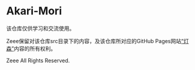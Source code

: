 # Akari-Mori

该仓库仅供学习和交流使用。

Zeee保留对该仓库src目录下的内容，及该仓库所对应的GitHub Pages网站[“灯森”](https://reedo0910.github.io/Prism-Blog/)内容的所有权利。

Zeee All Rights Reserved.
